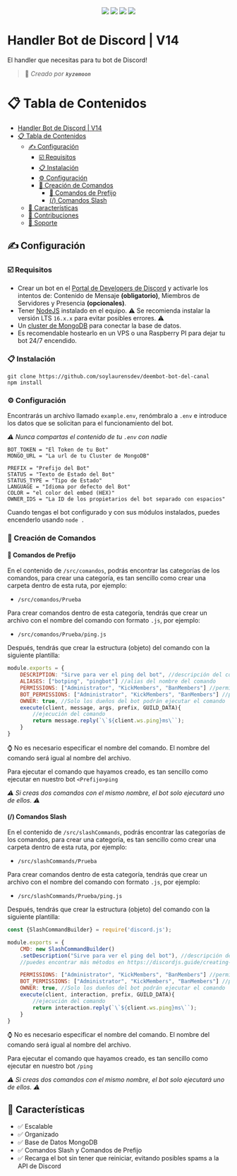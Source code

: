 <div align="center">
 <a href="https://discord.gg/MBPsvcphGf" target="_blank"><img src="https://img.shields.io/maintenance/yes/2023?style=for-the-badge&label=MANTENIDO" /></a>
 <a href="https://discord.gg/MBPsvcphGf" target="_blank"><img src="https://img.shields.io/discord/879397504075063297?color=blue&label=soporte&style=for-the-badge&logoColor=white" /></a>
 <a href="https://www.postgresql.org" target="_blank"><img src="https://img.shields.io/badge/MongoDB-%234ea94b.svg?style=for-the-badge&logo=mongodb&logoColor=white"/></a>
 <a href="https://www.nodejs.org" target="_blank"><img src="https://img.shields.io/badge/node.js-6DA55F?style=for-the-badge&logo=node.js&logoColor=white"/></a>
</div>

# Handler Bot de Discord | V14 

El handler que necesitas para tu bot de Discord!
> 👤 *Creado por **`kyzemoon`***

# 📋 Tabla de Contenidos

- [Handler Bot de Discord | V14](#handler-bot-de-discord--v14)
- [📋 Tabla de Contenidos](#-tabla-de-contenidos)
  - [✍ Configuración](#-configuración)
    - [☑️ Requisitos](#️-requisitos)
    - [📋 Instalación](#-instalación)
    - [⚙️ Configuración](#️-configuración)
    - [🔨 Creación de Comandos](#-creación-de-comandos)
      - [💬 Comandos de Prefijo](#-comandos-de-prefijo)
      - [(/) Comandos Slash](#-comandos-slash)
  - [💪 Características](#-características)
  - [💛 Contribuciones](#-contribuciones)
  - [🔰 Soporte](#-soporte)

## ✍ Configuración
### ☑️ Requisitos
- Crear un bot en el [Portal de Developers de Discord](https://discord.com/developers/applications) y activarle los intentos de: Contenido de Mensaje **(obligatorio)**, Miembros de Servidores y Presencia **(opcionales)**.
- Tener [NodeJS](https://nodejs.org) instalado en el equipo.
⚠️ Se recomienda instalar la versión LTS `16.x.x` para evitar posibles errores. ⚠️
- Un [cluster de MongoDB](https://www.mongodb.com/es/cloud/atlas/) para conectar la base de datos.
- Es recomendable hostearlo en un VPS o una Raspberry PI para dejar tu bot 24/7 encendido.

### 📋 Instalación
```git
git clone https://github.com/soylaurensdev/deembot-bot-del-canal
npm install
```

### ⚙️ Configuración
Encontrarás un archivo llamado `example.env`, renómbralo a `.env` e introduce los datos que se solicitan para el funcionamiento del bot.

*⚠️ Nunca compartas el contenido de tu `.env` con nadie*

```
BOT_TOKEN = "El Token de tu Bot"
MONGO_URL = "La url de tu Cluster de MongoDB"

PREFIX = "Prefijo del Bot"
STATUS = "Texto de Estado del Bot"
STATUS_TYPE = "Tipo de Estado"
LANGUAGE = "Idioma por defecto del Bot"
COLOR = "el color del embed (HEX)"
OWNER_IDS = "La ID de los propietarios del bot separado con espacios"
```

Cuando tengas el bot configurado y con sus módulos instalados, puedes encenderlo usando ```node .```

### 🔨 Creación de Comandos
#### 💬 Comandos de Prefijo
En el contenido de `/src/comandos`, podrás encontrar las categorías de los comandos, para crear una categoría, es tan sencillo como crear una carpeta dentro de esta ruta, por ejemplo:

- `/src/comandos/Prueba`

Para crear comandos dentro de esta categoría, tendrás que crear un archivo con el nombre del comando con formato `.js`, por ejemplo:

- `/src/comandos/Prueba/ping.js`

Después, tendrás que crear la estructura (objeto) del comando con la siguiente plantilla:

```js
module.exports = {
    DESCRIPTION: "Sirve para ver el ping del bot", //descripción del comando
    ALIASES: ["botping", "pingbot"] //alias del nombre del comando
    PERMISSIONS: ["Administrator", "KickMembers", "BanMembers"] //permisos que necesitará el usuario para ejecutar el comando
    BOT_PERMISSIONS: ["Administrator", "KickMembers", "BanMembers"] //permisos que necesitará el bot para ejecutar el comando
    OWNER: true, //Solo los dueños del bot podrán ejecutar el comando
    execute(client, message, args, prefix, GUILD_DATA){
        //ejecución del comando
        return message.reply(`\`${client.ws.ping}ms\``);
    }
}
```

⌚ No es necesario especificar el nombre del comando. El nombre del comando será igual al nombre del archivo.

Para ejecutar el comando que hayamos creado, es tan sencillo como ejecutar en nuestro bot `<Prefijo>ping`

*⚠️ Si creas dos comandos con el mismo nombre, el bot solo ejecutará uno de ellos. ⚠️*
#### (/) Comandos Slash
En el contenido de `/src/slashCommands`, podrás encontrar las categorías de los comandos, para crear una categoría, es tan sencillo como crear una carpeta dentro de esta ruta, por ejemplo:

- `/src/slashCommands/Prueba`

Para crear comandos dentro de esta categoría, tendrás que crear un archivo con el nombre del comando con formato `.js`, por ejemplo:

- `/src/slashCommands/Prueba/ping.js`

Después, tendrás que crear la estructura (objeto) del comando con la siguiente plantilla:

```js
const {SlashCommandBuilder} = require('discord.js');

module.exports = {
    CMD: new SlashCommandBuilder()
    .setDescription("Sirve para ver el ping del bot"), //descripción del comando
    //puedes encontrar más métodos en https://discordjs.guide/creating-your-bot/slash-commands.html

    PERMISSIONS: ["Administrator", "KickMembers", "BanMembers"] //permisos que necesitará el usuario para ejecutar el comando
    BOT_PERMISSIONS: ["Administrator", "KickMembers", "BanMembers"] //permisos que necesitará el bot para ejecutar el comando
    OWNER: true, //Solo los dueños del bot podrán ejecutar el comando
    execute(client, interaction, prefix, GUILD_DATA){
        //ejecución del comando
        return interaction.reply(`\`${client.ws.ping}ms\``);
    }
}
```

⌚ No es necesario especificar el nombre del comando. El nombre del comando será igual al nombre del archivo.

Para ejecutar el comando que hayamos creado, es tan sencillo como ejecutar en nuestro bot `/ping`

*⚠️ Si creas dos comandos con el mismo nombre, el bot solo ejecutará uno de ellos. ⚠️*

## 💪 Características

- ✅ Escalable
- ✅ Organizado
- ✅ Base de Datos MongoDB
- ✅ Comandos Slash y Comandos de Prefijo
- ✅ Recarga el bot sin tener que reiniciar, evitando posibles spams a la API de Discord

